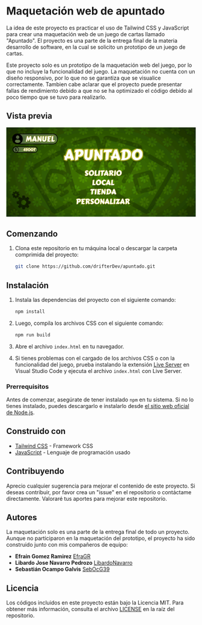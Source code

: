 # Maquetación web de apuntado

La idea de este proyecto es practicar el uso de Tailwind CSS y JavaScript para crear una maquetación web de un juego de cartas llamado "Apuntado". El proyecto es una parte de la entrega final de la materia desarrollo de software, en la cual se solicito un prototipo de un juego de cartas.

Este proyecto solo es un prototipo de la maquetación web del juego, por lo que no incluye la funcionalidad del juego. La maquetación no cuenta con un diseño responsivo, por lo que no se garantiza que se visualice correctamente. Tambien cabe aclarar que el proyecto puede presentar fallas de rendimiento debido a que no se ha optimizado el código debido al poco tiempo que se tuvo para realizarlo.

## Vista previa

<img src="./preview.png">

## Comenzando 

1. Clona este repositorio en tu máquina local o descargar la carpeta comprimida del proyecto:

   ```bash
   git clone https://github.com/drifterDev/apuntado.git
   ```

## Instalación

1. Instala las dependencias del proyecto con el siguiente comando:

   ```bash
   npm install
   ```

2. Luego, compila los archivos CSS con el siguiente comando:

   ```bash
   npm run build
   ```

3. Abre el archivo `index.html` en tu navegador.

4. Si tienes problemas con el cargado de los archivos CSS o con la funcionalidad del juego, prueba instalando la extensión [Live Server](https://marketplace.visualstudio.com/items?itemName=ritwickdey.LiveServer) en Visual Studio Code y ejecuta el archivo `index.html` con Live Server.

### Prerrequisitos 

Antes de comenzar, asegúrate de tener instalado `npm` en tu sistema. Si no lo tienes instalado, puedes descargarlo e instalarlo desde [el sitio web oficial de Node.js](https://nodejs.org/).

## Construido con 

* [Tailwind CSS](https://tailwindcss.com/) - Framework CSS
* [JavaScript](https://developer.mozilla.org/es/docs/Web/JavaScript) - Lenguaje de programación usado

## Contribuyendo 

Aprecio cualquier sugerencia para mejorar el contenido de este proyecto. Si deseas contribuir, por favor crea un "issue" en el repositorio o contáctame directamente. Valoraré tus aportes para mejorar este repositorio.

## Autores

La maquetación solo es una parte de la entrega final de todo un proyecto. Aunque no participaron en la maquetación del prototipo, el proyecto ha sido construido junto con mis compañeros de equipo:

* **Efrain Gomez Ramirez** [EfraGR](https://github.com/EfraGR)
* **Libardo Jose Navarro Pedrozo** [LibardoNavarro](https://github.com/LibardoNavarro)
* **Sebastián Ocampo Galvis** [SebOcG39](https://github.com/SebOcG39)

## Licencia 

Los códigos incluidos en este proyecto están bajo la Licencia MIT. Para obtener más información, consulta el archivo [LICENSE](LICENSE) en la raíz del repositorio.
